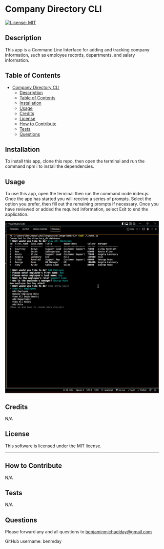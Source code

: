# Company Directory CLI

[![License: MIT](https://img.shields.io/badge/License-MIT-yellow.svg)](https://opensource.org/licenses/MIT)

## Description

This app is a Command Line Interface for adding and tracking company information, such as employee records, departments, and salary information.

## Table of Contents

- [Company Directory CLI](#company-directory-cli)
  - [Description](#description)
  - [Table of Contents](#table-of-contents)
  - [Installation](#installation)
  - [Usage](#usage)
  - [Credits](#credits)
  - [License](#license)
  - [How to Contribute](#how-to-contribute)
  - [Tests](#tests)
  - [Questions](#questions)

## Installation

To install this app, clone this repo, then open the terminal and run the command npm i to install the dependencies.

## Usage

To use this app, open the terminal then run the command node index.js. Once the app has started you will receive a series of prompts. Select the option you prefer, then fill out the remaining prompts if necessary. Once you have reviewed or added the required information, select Exit to end the application.

![gif](Assets/project-gif.gif)

## Credits

N/A

## License

This software is licensed under the MIT license.

---

## How to Contribute

N/A

## Tests

N/A

## Questions

Please forward any and all questions to benjaminmichaelday@gmail.com

GitHub username: benmday
